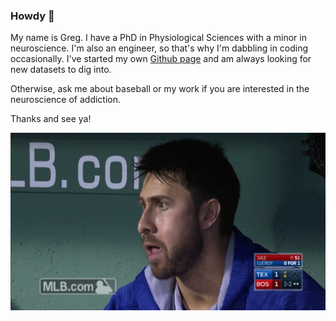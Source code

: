 ### Howdy 👋

My name is Greg. I have a PhD in Physiological Sciences with a minor in neuroscience. I'm also an engineer, so that's why I'm dabbling in coding occasionally. I've started my own [Github page](https://gielpy.github.io/) and am always looking for new datasets to dig into.

Otherwise, ask me about baseball or my work if you are interested in the neuroscience of addiction.

Thanks and see ya!

![J.Gallo Face](https://github.com/Gielpy/Gielpy/blob/master/img/gallo.gif)

<!--
**Gielpy/Gielpy** is a ✨ _special_ ✨ repository because its `README.md` (this file) appears on your GitHub profile.

Here are some ideas to get you started:

- 🔭 I’m currently working on ...
- 🌱 I’m currently learning ...
- 👯 I’m looking to collaborate on ...
- 🤔 I’m looking for help with ...
- 💬 Ask me about ...
- 📫 How to reach me: ...
- 😄 Pronouns: ...
- ⚡ Fun fact: ...
-->
